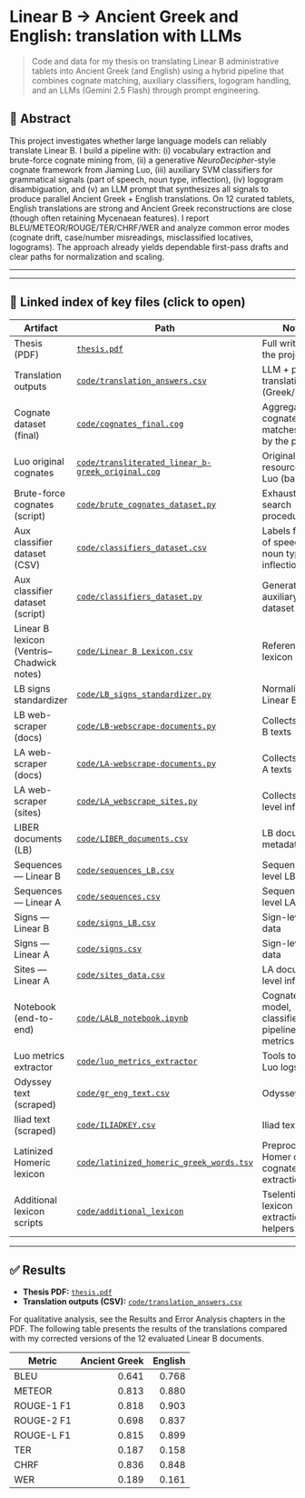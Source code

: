 # Linear B → Ancient Greek and English: translation with LLMs

> Code and data for my thesis on translating Linear B administrative tablets into Ancient Greek (and English) using a hybrid pipeline that combines cognate matching, auxiliary classifiers, logogram handling, and an LLMs (Gemini 2.5 Flash) through prompt engineering.

## 📄 Abstract

This project investigates whether large language models can reliably translate Linear B. I build a pipeline with: (i) vocabulary extraction and brute-force cognate mining from, (ii) a generative *NeuroDecipher*-style cognate framework from Jiaming Luo, (iii) auxiliary SVM classifiers for grammatical signals (part of speech, noun type, inflection), (iv) logogram disambiguation, and (v) an LLM prompt that synthesizes all signals to produce parallel Ancient Greek + English translations. On 12 curated tablets, English translations are strong and Ancient Greek reconstructions are close (though often retaining Mycenaean features). I report BLEU/METEOR/ROUGE/TER/CHRF/WER and analyze common error modes (cognate drift, case/number misreadings, misclassified locatives, logograms). The approach already yields dependable first-pass drafts and clear paths for normalization and scaling.

---

---

## 🔗 Linked index of key files (click to open)

| Artifact | Path | Notes |
|---|---|---|
| Thesis (PDF) | [`thesis.pdf`](./thesis.pdf) | Full write-up of the project |
| Translation outputs | [`code/translation_answers.csv`](https://github.com/SirAlex01/LALB-DM-Project/tree/097d7a40728104790f3d2be6beaf02133a90ac16/translation_answers.csv) | LLM + pipeline translations (Greek/English) |
| Cognate dataset (final) | [`code/cognates_final.cog`](https://github.com/SirAlex01/LALB-DM-Project/tree/097d7a40728104790f3d2be6beaf02133a90ac16/cognates_final.cog) | Aggregated cognate matches used by the pipeline |
| Luo original cognates | [`code/transliterated_linear_b-greek_original.cog`](https://github.com/SirAlex01/LALB-DM-Project/tree/097d7a40728104790f3d2be6beaf02133a90ac16/transliterated_linear_b-greek_original.cog) | Original resource from Luo (baseline) |
| Brute-force cognates (script) | [`code/brute_cognates_dataset.py`](https://github.com/SirAlex01/LALB-DM-Project/tree/097d7a40728104790f3d2be6beaf02133a90ac16/brute_cognates_dataset.py) | Exhaustive search procedure |
| Aux classifier dataset (CSV) | [`code/classifiers_dataset.csv`](https://github.com/SirAlex01/LALB-DM-Project/tree/097d7a40728104790f3d2be6beaf02133a90ac16/classifiers_dataset.csv) | Labels for part of speech / noun type / inflection |
| Aux classifier dataset (script) | [`code/classifiers_dataset.py`](https://github.com/SirAlex01/LALB-DM-Project/tree/097d7a40728104790f3d2be6beaf02133a90ac16/classifiers_dataset.py) | Generates the auxiliary dataset |
| Linear B lexicon (Ventris–Chadwick notes) | [`code/Linear B Lexicon.csv`](<https://github.com/SirAlex01/LALB-DM-Project/tree/097d7a40728104790f3d2be6beaf02133a90ac16/Linear%20B%20Lexicon.csv>) | Reference lexicon |
| LB signs standardizer | [`code/LB_signs_standardizer.py`](https://github.com/SirAlex01/LALB-DM-Project/tree/097d7a40728104790f3d2be6beaf02133a90ac16/LB_signs_standardizer.py) | Normalizes Linear B signs |
| LB web-scraper (docs) | [`code/LB-webscrape-documents.py`](https://github.com/SirAlex01/LALB-DM-Project/tree/097d7a40728104790f3d2be6beaf02133a90ac16/LB-webscrape-documents.py) | Collects Linear B texts |
| LA web-scraper (docs) | [`code/LA-webscrape-documents.py`](https://github.com/SirAlex01/LALB-DM-Project/tree/097d7a40728104790f3d2be6beaf02133a90ac16/LA-webscrape-documents.py) | Collects Linear A texts |
| LA web-scraper (sites) | [`code/LA_webscrape_sites.py`](https://github.com/SirAlex01/LALB-DM-Project/tree/097d7a40728104790f3d2be6beaf02133a90ac16/LA_webscrape_sites.py) | Collects site-level info |
| LIBER documents (LB) | [`code/LIBER_documents.csv`](https://github.com/SirAlex01/LALB-DM-Project/tree/097d7a40728104790f3d2be6beaf02133a90ac16/LIBER_documents.csv) | LB document metadata |
| Sequences — Linear B | [`code/sequences_LB.csv`](https://github.com/SirAlex01/LALB-DM-Project/tree/097d7a40728104790f3d2be6beaf02133a90ac16/sequences_LB.csv) | Sequence-level LB data |
| Sequences — Linear A | [`code/sequences.csv`](https://github.com/SirAlex01/LALB-DM-Project/tree/097d7a40728104790f3d2be6beaf02133a90ac16/sequences.csv) | Sequence-level LA data |
| Signs — Linear B | [`code/signs_LB.csv`](https://github.com/SirAlex01/LALB-DM-Project/tree/097d7a40728104790f3d2be6beaf02133a90ac16/signs_LB.csv) | Sign-level LB data |
| Signs — Linear A | [`code/signs.csv`](https://github.com/SirAlex01/LALB-DM-Project/tree/097d7a40728104790f3d2be6beaf02133a90ac16/signs.csv) | Sign-level LA data |
| Sites — Linear A | [`code/sites_data.csv`](https://github.com/SirAlex01/LALB-DM-Project/tree/097d7a40728104790f3d2be6beaf02133a90ac16/sites_data.csv) | LA document-level info |
| Notebook (end-to-end) | [`code/LALB_notebook.ipynb`](https://github.com/SirAlex01/LALB-DM-Project/tree/097d7a40728104790f3d2be6beaf02133a90ac16/LALB_notebook.ipynb) | Cognate model, classifiers, pipeline, MT metrics |
| Luo metrics extractor | [`code/luo_metrics_extractor`](https://github.com/SirAlex01/LALB-DM-Project/tree/097d7a40728104790f3d2be6beaf02133a90ac16/luo_metrics_extractor) | Tools to parse Luo logs/plots |
| Odyssey text (scraped) | [`code/gr_eng_text.csv`](https://github.com/SirAlex01/LALB-DM-Project/tree/097d7a40728104790f3d2be6beaf02133a90ac16/gr_eng_text.csv) | Odyssey text |
| Iliad text (scraped) | [`code/ILIADKEY.csv`](https://github.com/SirAlex01/LALB-DM-Project/tree/097d7a40728104790f3d2be6beaf02133a90ac16/ILIADKEY.csv) | Iliad text |
| Latinized Homeric lexicon | [`code/latinized_homeric_greek_words.tsv`](https://github.com/SirAlex01/LALB-DM-Project/tree/097d7a40728104790f3d2be6beaf02133a90ac16/latinized_homeric_greek_words.tsv) | Preprocessed Homer data for cognates extraction |
| Additional lexicon scripts | [`code/additional_lexicon`](https://github.com/SirAlex01/LALB-DM-Project/tree/097d7a40728104790f3d2be6beaf02133a90ac16/additional_lexicon) | Tselentis' lexicon extraction helpers |

---

## ✅ Results

- **Thesis PDF:** [`thesis.pdf`](./thesis.pdf)  
- **Translation outputs (CSV):** [`code/translation_answers.csv`](https://github.com/SirAlex01/LALB-DM-Project/tree/097d7a40728104790f3d2be6beaf02133a90ac16/translation_answers.csv)  

[comment]: <> (- **Presentation**: [`presentation.pdf`] etc.)


For qualitative analysis, see the Results and Error Analysis chapters in the PDF.
The following table presents the results of the translations compared with my corrected versions of the 12 evaluated Linear B documents.

| Metric     | Ancient Greek | English |
| ---------- | ------------: | ------: |
| BLEU       |         0.641 |   0.768 |
| METEOR     |         0.813 |   0.880 |
| ROUGE-1 F1 |         0.818 |   0.903 |
| ROUGE-2 F1 |         0.698 |   0.837 |
| ROUGE-L F1 |         0.815 |   0.899 |
| TER        |         0.187 |   0.158 |
| CHRF       |         0.836 |   0.848 |
| WER        |         0.189 |   0.161 |
